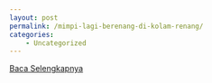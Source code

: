 ```yaml
---
layout: post
permalink: /mimpi-lagi-berenang-di-kolam-renang/
categories:
    - Uncategorized
---
```


[Baca Selengkapnya](/08)